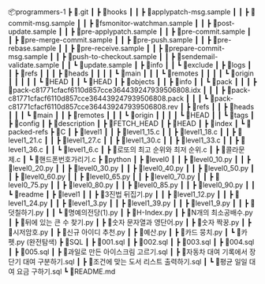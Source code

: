 📦programmers-1
 ┣ 📂.git
 ┃ ┣ 📂hooks
 ┃ ┃ ┣ 📜applypatch-msg.sample
 ┃ ┃ ┣ 📜commit-msg.sample
 ┃ ┃ ┣ 📜fsmonitor-watchman.sample
 ┃ ┃ ┣ 📜post-update.sample
 ┃ ┃ ┣ 📜pre-applypatch.sample
 ┃ ┃ ┣ 📜pre-commit.sample
 ┃ ┃ ┣ 📜pre-merge-commit.sample
 ┃ ┃ ┣ 📜pre-push.sample
 ┃ ┃ ┣ 📜pre-rebase.sample
 ┃ ┃ ┣ 📜pre-receive.sample
 ┃ ┃ ┣ 📜prepare-commit-msg.sample
 ┃ ┃ ┣ 📜push-to-checkout.sample
 ┃ ┃ ┣ 📜sendemail-validate.sample
 ┃ ┃ ┗ 📜update.sample
 ┃ ┣ 📂info
 ┃ ┃ ┗ 📜exclude
 ┃ ┣ 📂logs
 ┃ ┃ ┣ 📂refs
 ┃ ┃ ┃ ┣ 📂heads
 ┃ ┃ ┃ ┃ ┗ 📜main
 ┃ ┃ ┃ ┗ 📂remotes
 ┃ ┃ ┃ ┃ ┗ 📂origin
 ┃ ┃ ┃ ┃ ┃ ┗ 📜HEAD
 ┃ ┃ ┗ 📜HEAD
 ┃ ┣ 📂objects
 ┃ ┃ ┣ 📂info
 ┃ ┃ ┗ 📂pack
 ┃ ┃ ┃ ┣ 📜pack-c81771cfacf6110d857cce364439247939506808.idx
 ┃ ┃ ┃ ┣ 📜pack-c81771cfacf6110d857cce364439247939506808.pack
 ┃ ┃ ┃ ┗ 📜pack-c81771cfacf6110d857cce364439247939506808.rev
 ┃ ┣ 📂refs
 ┃ ┃ ┣ 📂heads
 ┃ ┃ ┃ ┗ 📜main
 ┃ ┃ ┣ 📂remotes
 ┃ ┃ ┃ ┗ 📂origin
 ┃ ┃ ┃ ┃ ┗ 📜HEAD
 ┃ ┃ ┗ 📂tags
 ┃ ┣ 📜config
 ┃ ┣ 📜description
 ┃ ┣ 📜FETCH_HEAD
 ┃ ┣ 📜HEAD
 ┃ ┣ 📜index
 ┃ ┗ 📜packed-refs
 ┣ 📂C
 ┃ ┣ 📂level1
 ┃ ┃ ┣ 📜level1_15.c
 ┃ ┃ ┣ 📜level1_18.c
 ┃ ┃ ┣ 📜level1_21.c
 ┃ ┃ ┣ 📜level1_27.c
 ┃ ┃ ┣ 📜level1_30.c
 ┃ ┃ ┣ 📜level1_33.c
 ┃ ┃ ┣ 📜level1_36.c
 ┃ ┃ ┗ 📜level1_6.c
 ┃ ┣ 📜로또의 최고 순위와 최저 순위.c
 ┃ ┣ 📜콜라문제.c
 ┃ ┗ 📜핸드폰번호가리기.c
 ┣ 📂python
 ┃ ┣ 📂level0
 ┃ ┃ ┣ 📜level0_10.py
 ┃ ┃ ┣ 📜level0_20.py
 ┃ ┃ ┣ 📜level0_30.py
 ┃ ┃ ┣ 📜level0_40.py
 ┃ ┃ ┣ 📜level0_50.py
 ┃ ┃ ┣ 📜level0_60.py
 ┃ ┃ ┣ 📜level0_65.py
 ┃ ┃ ┣ 📜level0_70.py
 ┃ ┃ ┣ 📜level0_75.py
 ┃ ┃ ┣ 📜level0_80.py
 ┃ ┃ ┣ 📜level0_85.py
 ┃ ┃ ┣ 📜level0_90.py
 ┃ ┃ ┗ 📜readme
 ┃ ┣ 📂level1
 ┃ ┃ ┣ 📜3진법 뒤집기.py
 ┃ ┃ ┣ 📜level1_12.py
 ┃ ┃ ┣ 📜level1_24.py
 ┃ ┃ ┣ 📜level1_3.py
 ┃ ┃ ┣ 📜level1_39.py
 ┃ ┃ ┣ 📜level1_9.py
 ┃ ┃ ┣ 📜덧칠하기.py
 ┃ ┃ ┗ 📜명예의전당(1).py
 ┃ ┣ 📜H-Index.py
 ┃ ┣ 📜N개의 최소공배수.py
 ┃ ┣ 📜뒤에 있는 큰 수 찾기.py
 ┃ ┣ 📜숫자 문자열과 영단어.py
 ┃ ┣ 📜숫자 짝꿍.py
 ┃ ┣ 📜시저암호.py
 ┃ ┣ 📜신규 아이디 추천.py
 ┃ ┣ 📜예산.py
 ┃ ┣ 📜카드 뭉치.py
 ┃ ┗ 📜카펫.py (완전탐색)
 ┣ 📂SQL
 ┃ ┣ 📜001.sql
 ┃ ┣ 📜002.sql
 ┃ ┣ 📜003.sql
 ┃ ┣ 📜004.sql
 ┃ ┣ 📜005.sql
 ┃ ┣ 📜과일로 만든 아이스크림 고르기.sql
 ┃ ┣ 📜자동차 대여 기록에서 장단기 대여 구분하기.sql
 ┃ ┣ 📜조건에 맞는 도서 리스트 출력하기.sql
 ┃ ┗ 📜평균 일일 대여 요금 구하기.sql
 ┗ 📜README.md
